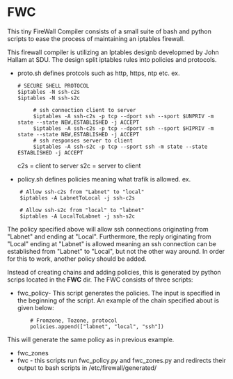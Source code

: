 # FWC
This tiny FireWall Compiler consists of a small suite of bash and python scripts to ease the process of maintaining an iptables firewall.

This firewall compiler is utilizing an Iptables designb developmed by John Hallam at SDU. The design split iptables rules into policies and protocols.

* proto.sh defines protcols such as http, https, ntp etc.
ex.
    ```
    # SECURE SHELL PROTOCOL
    $iptables -N ssh-c2s
    $iptables -N ssh-s2c

         # ssh connection client to server
         $iptables -A ssh-c2s -p tcp --dport ssh --sport $UNPRIV -m state --state NEW,ESTABLISHED -j ACCEPT
         $iptables -A ssh-c2s -p tcp --dport ssh --sport $HIPRIV -m state --state NEW,ESTABLISHED -j ACCEPT
         # ssh responses server to client
         $iptables -A ssh-s2c -p tcp --sport ssh -m state --state ESTABLISHED -j ACCEPT
    ```
     c2s = client to server
     s2c = server to client
     
     
* policy.sh defines policies meaning what trafik is allowed.
ex. 
```
    # Allow ssh-c2s from "Labnet" to "local"
    $iptables -A LabnetToLocal -j ssh-c2s
    
    # Allow ssh-s2c from "local" to "labnet"
    $iptables -A LocalToLabnet -j ssh-s2c
```
The policy specified above will allow ssh connections originating from "Labnet" and ending at "Local". Furthermore, the reply originating from "Local" ending at "Labnet" is allowed meaning an ssh connection can be established from "Labnet" to "Local", but not the other way around. In order for this to work, another policy should be added.

Instead of creating chains and adding policies, this is generated by python scrips located in the **FWC** dir. 
The FWC consists of three scripts:

* fwc_policy- This script generates the policies. The input is specified in the beginning of the script. An example of the chain specified about is given below:
    ```
        # Fromzone, Tozone, protocol
        policies.append(["labnet", "local", "ssh"])
    ```
 This will generate the same policy as in previous example.
 
 * fwc_zones
* fwc - this scripts run fwc_policy.py and fwc_zones.py and redirects their output to bash scripts in /etc/firewall/generated/
